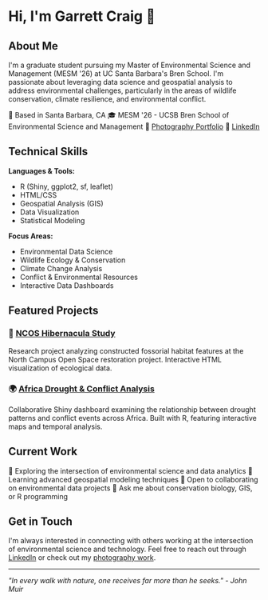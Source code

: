 # Hi, I'm Garrett Craig 👋

## About Me

I'm a graduate student pursuing my Master of Environmental Science and Management (MESM '26) at UC Santa Barbara's Bren School. I'm passionate about leveraging data science and geospatial analysis to address environmental challenges, particularly in the areas of wildlife conservation, climate resilience, and environmental conflict.

📍 Based in Santa Barbara, CA
🎓 MESM '26 - UCSB Bren School of Environmental Science and Management
📸 [Photography Portfolio](https://www.flickr.com/photos/garrettgcraig)
💼 [LinkedIn](https://www.linkedin.com/in/garrettgcraig)

## Technical Skills

**Languages & Tools:**
- R (Shiny, ggplot2, sf, leaflet)
- HTML/CSS
- Geospatial Analysis (GIS)
- Data Visualization
- Statistical Modeling

**Focus Areas:**
- Environmental Data Science
- Wildlife Ecology & Conservation
- Climate Change Analysis
- Conflict & Environmental Resources
- Interactive Data Dashboards

## Featured Projects

### 🦇 [NCOS Hibernacula Study](https://github.com/garrettgcraig/NCOS-Hibernacula-Study)
Research project analyzing constructed fossorial habitat features at the North Campus Open Space restoration project. Interactive HTML visualization of ecological data.

### 🌍 [Africa Drought & Conflict Analysis](https://github.com/garrettgcraig/shiny_Drought_gc_jm_tr)
Collaborative Shiny dashboard examining the relationship between drought patterns and conflict events across Africa. Built with R, featuring interactive maps and temporal analysis.

## Current Work

🔭 Exploring the intersection of environmental science and data analytics
🌱 Learning advanced geospatial modeling techniques
👯 Open to collaborating on environmental data projects
💬 Ask me about conservation biology, GIS, or R programming

## Get in Touch

I'm always interested in connecting with others working at the intersection of environmental science and technology. Feel free to reach out through [LinkedIn](https://www.linkedin.com/in/garrettgcraig) or check out my [photography work](https://www.flickr.com/photos/garrettgcraig).

---

*"In every walk with nature, one receives far more than he seeks." - John Muir*
